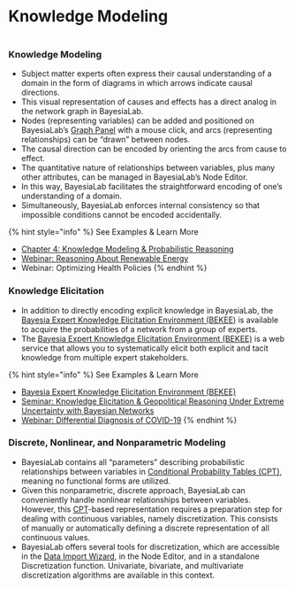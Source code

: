 # Knowledge Modeling

<figure><img src="https://res.cloudinary.com/dvr3obmlj/image/upload/v1687180316/HealthPolicyKnowledgeModeling_ha4jgc.png" alt=""><figcaption></figcaption></figure>

### Knowledge Modeling&#x20;

* Subject matter experts often express their causal understanding of a domain in the form of diagrams in which arrows indicate causal directions.
* This visual representation of causes and effects has a direct analog in the network graph in BayesiaLab.
* Nodes (representing variables) can be added and positioned on BayesiaLab’s [Graph Panel](https://www.bayesia.com/articles/bayesialab/graph-windows-graph-panel-usage) with a mouse click, and arcs (representing relationships) can be “drawn” between nodes.
* The causal direction can be encoded by orienting the arcs from cause to effect.
* The quantitative nature of relationships between variables, plus many other attributes, can be managed in BayesiaLab’s Node Editor.
* In this way, BayesiaLab facilitates the straightforward encoding of one’s understanding of a domain.
* Simultaneously, BayesiaLab enforces internal consistency so that impossible conditions cannot be encoded accidentally.

{% hint style="info" %}
See Examples & Learn More

* [Chapter 4: Knowledge Modeling & Probabilistic Reasoning](../e-book-bayesian-networks-and-bayesialab-a-practical-introduction-for-researchers/chapter-4-knowledge-modeling-and-probabilistic-reasoning.md)
* [Webinar: Reasoning About Renewable Energy](../webinars-seminars-tutorials-examples-and-case-studies/webinar-reasoning-about-energy-reliability-and-renewable-energy.md)
* Webinar: Optimizing Health Policies
{% endhint %}

### Knowledge Elicitation&#x20;

* In addition to directly encoding explicit knowledge in BayesiaLab, the [Bayesia Expert Knowledge Elicitation Environment (BEKEE)](../../bekee/bayesia-expert-knowledge-elicitation-environment-bekee.md) is available to acquire the probabilities of a network from a group of experts.
* The [Bayesia Expert Knowledge Elicitation Environment (BEKEE)](../../bekee/bayesia-expert-knowledge-elicitation-environment-bekee.md) is a web service that allows you to systematically elicit both explicit and tacit knowledge from multiple expert stakeholders.

{% hint style="info" %}
See Examples & Learn More

* [Bayesia Expert Knowledge Elicitation Environment (BEKEE)](../../bekee/bayesia-expert-knowledge-elicitation-environment-bekee.md)
* [Seminar: Knowledge Elicitation & Geopolitical Reasoning Under Extreme Uncertainty with Bayesian Networks](../../bekee/bayesia-expert-knowledge-elicitation-environment-bekee.md)
* [Webinar: Differential Diagnosis of COVID-19](../webinars-seminars-tutorials-examples-and-case-studies/webinar-differential-diagnosis-of-covid-19.md)
{% endhint %}

### Discrete, Nonlinear, and Nonparametric Modeling&#x20;

* BayesiaLab contains all “parameters” describing probabilistic relationships between variables in [Conditional Probability Tables (CPT)](../key-concepts/conditional-probability-table-cpt.md), meaning no functional forms are utilized.
* Given this nonparametric, discrete approach, BayesiaLab can conveniently handle nonlinear relationships between variables. However, this [CPT](../key-concepts/conditional-probability-table-cpt.md)-based representation requires a preparation step for dealing with continuous variables, namely discretization. This consists of manually or automatically defining a discrete representation of all continuous values.
* BayesiaLab offers several tools for discretization, which are accessible in the [Data Import Wizard](../user-guide/main-menu/data/open-data-source-data-import-wizard/), in the Node Editor, and in a standalone Discretization function. Univariate, bivariate, and multivariate discretization algorithms are available in this context.
